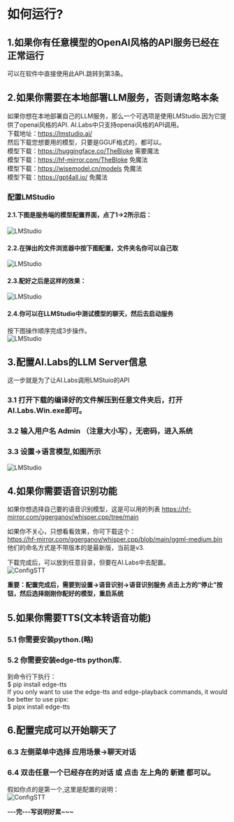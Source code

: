 # 如何运行?  

## 1.如果你有任意模型的OpenAI风格的API服务已经在正常运行  
可以在软件中直接使用此API.跳转到第3条。  

## 2.如果你需要在本地部署LLM服务，否则请忽略本条  

如果你想在本地部署自己的LLM服务，那么一个可选项是使用LMStudio.因为它提供了openai风格的API.
AI.Labs中只支持openai风格的API调用。    
下载地址：https://lmstudio.ai/  
然后下载您想要用的模型，只要是GGUF格式的，都可以。  
模型下载：https://huggingface.co/TheBloke 需要魔法  
模型下载：https://hf-mirror.com/TheBloke 免魔法  
模型下载：https://wisemodel.cn/models 免魔法  
模型下载：https://gpt4all.io/ 免魔法  
### 配置LMStudio  
#### 2.1.下图是服务端的模型配置界面，点了1->2所示后：
![LMStudio](./AI.Labs.Win/Images/LMStudioConfigLLM.png)  
#### 2.2.在弹出的文件浏览器中按下图配置，文件夹名你可以自己取  
![LMStudio](./AI.Labs.Win/Images/LMStudioConfigLLM2.png)  
#### 2.3.配好之后是这样的效果：  
![LMStudio](./AI.Labs.Win/Images/LMStudioConfigLLM3.png)  
#### 2.4.你可以在LLMStudio中测试模型的聊天，然后去启动服务  
按下图操作顺序完成3步操作。  
![LMStudio](./AI.Labs.Win/Images/LMStudioConfigLLM4.png)  

## 3.配置AI.Labs的LLM Server信息  
这一步就是为了让AI.Labs调用LMStuio的API  
### 3.1 打开下载的编译好的文件解压到任意文件夹后，打开AI.Labs.Win.exe即可。
### 3.2 输入用户名 Admin （注意大小写），无密码，进入系统
### 3.3 设置->语言模型,如图所示

![LMStudio](./AI.Labs.Win/Images/ConfigLLMServerAPI.png)  

## 4.如果你需要语音识别功能  

如果你想选择自己要的语音识别模型，这是可以用的列表
https://hf-mirror.com/ggerganov/whisper.cpp/tree/main  

如果你不关心，只想看看效果，你可下载这个：  
https://hf-mirror.com/ggerganov/whisper.cpp/blob/main/ggml-medium.bin
他们的命名方式是不带版本的是最新版，当前是v3.  

下载完成后，可以放到任意目录，但要在AI.Labs中去配置。  
![ConfigSTT](./AI.Labs.Win/Images/AI.Labs.ConfigSTT.png)  

**重要：配置完成后，需要到设置->语音识别->语音识别服务 点击上方的“停止”按钮，然后选择刚刚你配好的模型，重启系统**

## 5.如果你需要TTS(文本转语音功能)  

### 5.1 你需要安装python.(略)
### 5.2 你需要安装edge-tts python库.
到命令行下执行：  
$ pip install edge-tts  
If you only want to use the edge-tts and edge-playback commands, it would be better to use pipx:  
$ pipx install edge-tts  
## 6.配置完成可以开始聊天了
### 6.3 左侧菜单中选择 应用场景->聊天对话  
### 6.4 双击任意一个已经存在的对话 或 点击 左上角的 新建 都可以。
假如你点的是第一个,这里是配置的说明：  
![ConfigSTT](./AI.Labs.Win/Images/ChatSetting1.png)  

**---完---写说明好累~~~**

